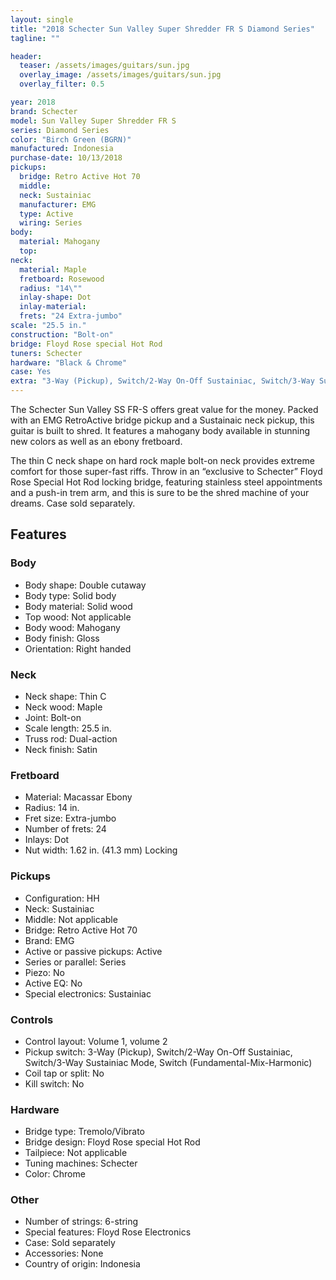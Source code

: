 ```yaml
---
layout: single
title: "2018 Schecter Sun Valley Super Shredder FR S Diamond Series"
tagline: ""

header:
  teaser: /assets/images/guitars/sun.jpg
  overlay_image: /assets/images/guitars/sun.jpg
  overlay_filter: 0.5

year: 2018
brand: Schecter
model: Sun Valley Super Shredder FR S
series: Diamond Series
color: "Birch Green (BGRN)"
manufactured: Indonesia
purchase-date: 10/13/2018
pickups:
  bridge: Retro Active Hot 70
  middle:
  neck: Sustainiac
  manufacturer: EMG
  type: Active
  wiring: Series
body:
  material: Mahogany
  top:
neck:
  material: Maple
  fretboard: Rosewood
  radius: "14\""
  inlay-shape: Dot
  inlay-material:
  frets: "24 Extra-jumbo"
scale: "25.5 in."
construction: "Bolt-on"
bridge: Floyd Rose special Hot Rod
tuners: Schecter
hardware: "Black & Chrome"
case: Yes
extra: "3-Way (Pickup), Switch/2-Way On-Off Sustainiac, Switch/3-Way Sustainiac Mode, Switch (Fundamental-Mix-Harmonic)"
---
```


The Schecter Sun Valley SS FR-S offers great value for the money. Packed with an EMG RetroActive bridge pickup and a Sustainaic neck pickup, this guitar is built to shred. It features a mahogany body available in stunning new colors as well as an ebony fretboard.

The thin C neck shape on hard rock maple bolt-on neck provides extreme comfort for those super-fast riffs. Throw in an “exclusive to Schecter” Floyd Rose Special Hot Rod locking bridge, featuring stainless steel appointments and a push-in trem arm, and this is sure to be the shred machine of your dreams. Case sold separately.

## Features

### Body

* Body shape: Double cutaway
* Body type: Solid body
* Body material: Solid wood
* Top wood: Not applicable
* Body wood: Mahogany
* Body finish: Gloss
* Orientation: Right handed

### Neck

* Neck shape: Thin C
* Neck wood: Maple
* Joint: Bolt-on
* Scale length: 25.5 in.
* Truss rod: Dual-action
* Neck finish: Satin

### Fretboard

* Material: Macassar Ebony
* Radius: 14 in.
* Fret size: Extra-jumbo
* Number of frets: 24
* Inlays: Dot
* Nut width: 1.62 in. (41.3 mm) Locking

### Pickups

* Configuration: HH
* Neck: Sustainiac
* Middle: Not applicable
* Bridge: Retro Active Hot 70
* Brand: EMG
* Active or passive pickups: Active
* Series or parallel: Series
* Piezo: No
* Active EQ: No
* Special electronics: Sustainiac

### Controls

* Control layout: Volume 1, volume 2
* Pickup switch: 3-Way (Pickup), Switch/2-Way On-Off Sustainiac, Switch/3-Way Sustainiac Mode, Switch (Fundamental-Mix-Harmonic)
* Coil tap or split: No
* Kill switch: No

### Hardware

* Bridge type: Tremolo/Vibrato
* Bridge design: Floyd Rose special Hot Rod
* Tailpiece: Not applicable
* Tuning machines: Schecter
* Color: Chrome

### Other

* Number of strings: 6-string
* Special features: Floyd Rose Electronics
* Case: Sold separately
* Accessories: None
* Country of origin: Indonesia
